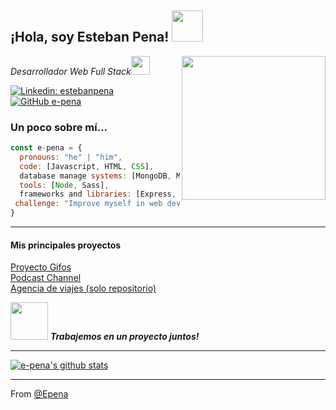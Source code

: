 <h2> ¡Hola, soy Esteban Pena! <img src="https://media2.giphy.com/media/LRx1ypXGwHydmrehwH/giphy.gif?cid=ecf05e47vdirxq6vyishtq7y5e8verxjusu7hfhcqtb7f0om&rid=giphy.gif" width="50"></h2>
<img align='right' src="https://media1.giphy.com/media/WTjXuYA2y4o3UZly3W/giphy.gif?cid=ecf05e47ajydyzhd0e53ny0a7ji9pup9ncgi22a99dvxxync&rid=giphy.gif" width="230">
<p><em>Desarrollador Web Full Stack</a><img src="https://media.giphy.com/media/WUlplcMpOCEmTGBtBW/giphy.gif" width="30"> 
</em></p>

[![Linkedin: estebanpena](https://img.shields.io/badge/-estebanpena-blue?style=flat-square&logo=Linkedin&logoColor=white&link=https://www.linkedin.com/in/estebanpena/)](https://www.linkedin.com/in/esteban-mariano-pena-5bb28b52/)
[![GitHub e-pena](https://img.shields.io/github/followers/e-pena?label=follow&style=social)](https://github.com/e-pena)


### Un poco sobre mí...  

```javascript
const e-pena = {
  pronouns: "he" | "him",
  code: [Javascript, HTML, CSS],
  database manage systems: [MongoDB, MySQL]
  tools: [Node, Sass],
  frameworks and libraries: [Express, Bootstrap]
 challenge: "Improve myself in web development and get a job"
}
```

---

<h4> Mis principales proyectos </h4>

[Proyecto Gifos](https://epena-gifos.netlify.app/) </br>
[Podcast Channel](https://esteban-pena-podcast.netlify.app/) </br>
[Agencia de viajes (solo repositorio)](https://github.com/e-pena/Workshop-Encuentro47)

<img src="https://media.giphy.com/media/LnQjpWaON8nhr21vNW/giphy.gif" width="60"> <em><b>Trabajemos en un proyecto juntos!</b></em>

---

[![e-pena's github stats](https://github-readme-stats.vercel.app/api?username=e-pena)](https://github.com/e-pena/github-readme-stats)

---

From [@Epena](https://github.com/e-pena)
